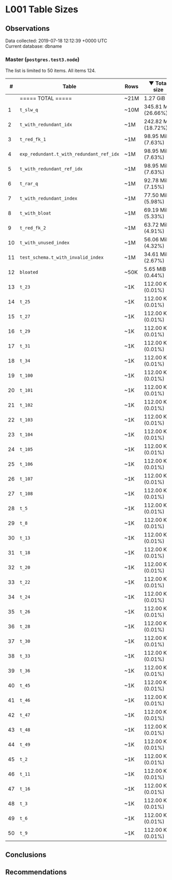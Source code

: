 # L001 Table Sizes #

## Observations ##
Data collected: 2019-07-18 12:12:39 +0000 UTC  
Current database: dbname  



### Master (`postgres.test3.node`) ###
The list is limited to 50 items. All items 124.  

| \# | Table | Rows | &#9660;&nbsp;Total size | Table size | Index(es) Size | TOAST Size |
|---|---|------|------------|------------|----------------|------------|
|&nbsp;|===== TOTAL ===== |~21M |1.27&nbsp;GiB |775.88&nbsp;MiB |521.11&nbsp;MiB |0.00&nbsp;bytes |
|1 |`t_slw_q` | ~10M |345.81&nbsp;MiB (26.66%) |345.81&nbsp;MiB (44.57%) |0.00&nbsp;bytes (0.00%) | |
|2 |`t_with_redundant_idx` | ~1M |242.82&nbsp;MiB (18.72%) |49.81&nbsp;MiB (6.42%) |193.01&nbsp;MiB (0.00%) | |
|3 |`t_red_fk_1` | ~1M |98.95&nbsp;MiB (7.63%) |34.61&nbsp;MiB (4.46%) |64.34&nbsp;MiB (0.00%) | |
|4 |`exp_redundant.t_with_redundant_ref_idx` | ~1M |98.95&nbsp;MiB (7.63%) |34.61&nbsp;MiB (4.46%) |64.34&nbsp;MiB (0.00%) | |
|5 |`t_with_redundant_ref_idx` | ~1M |98.95&nbsp;MiB (7.63%) |34.61&nbsp;MiB (4.46%) |64.34&nbsp;MiB (0.00%) | |
|6 |`t_rar_q` | ~1M |92.78&nbsp;MiB (7.15%) |49.92&nbsp;MiB (6.43%) |42.86&nbsp;MiB (0.00%) | |
|7 |`t_with_redundant_index` | ~1M |77.50&nbsp;MiB (5.98%) |34.61&nbsp;MiB (4.46%) |42.90&nbsp;MiB (0.00%) | |
|8 |`t_with_bloat` | ~1M |69.19&nbsp;MiB (5.33%) |69.19&nbsp;MiB (8.92%) |0.00&nbsp;bytes (0.00%) | |
|9 |`t_red_fk_2` | ~1M |63.72&nbsp;MiB (4.91%) |42.28&nbsp;MiB (5.45%) |21.45&nbsp;MiB (0.00%) | |
|10 |`t_with_unused_index` | ~1M |56.06&nbsp;MiB (4.32%) |34.61&nbsp;MiB (4.46%) |21.45&nbsp;MiB (0.00%) | |
|11 |`test_schema.t_with_invalid_index` | ~1M |34.61&nbsp;MiB (2.67%) |34.61&nbsp;MiB (4.46%) |0.00&nbsp;bytes (0.00%) | |
|12 |`bloated` | ~50K |5.65&nbsp;MiB (0.44%) |3.50&nbsp;MiB (0.45%) |2.16&nbsp;MiB (0.00%) | |
|13 |`t_23` | ~1K |112.00&nbsp;KiB (0.01%) |72.00&nbsp;KiB (0.01%) |40.00&nbsp;KiB (0.00%) | |
|14 |`t_25` | ~1K |112.00&nbsp;KiB (0.01%) |72.00&nbsp;KiB (0.01%) |40.00&nbsp;KiB (0.00%) | |
|15 |`t_27` | ~1K |112.00&nbsp;KiB (0.01%) |72.00&nbsp;KiB (0.01%) |40.00&nbsp;KiB (0.00%) | |
|16 |`t_29` | ~1K |112.00&nbsp;KiB (0.01%) |72.00&nbsp;KiB (0.01%) |40.00&nbsp;KiB (0.00%) | |
|17 |`t_31` | ~1K |112.00&nbsp;KiB (0.01%) |72.00&nbsp;KiB (0.01%) |40.00&nbsp;KiB (0.00%) | |
|18 |`t_34` | ~1K |112.00&nbsp;KiB (0.01%) |72.00&nbsp;KiB (0.01%) |40.00&nbsp;KiB (0.00%) | |
|19 |`t_100` | ~1K |112.00&nbsp;KiB (0.01%) |72.00&nbsp;KiB (0.01%) |40.00&nbsp;KiB (0.00%) | |
|20 |`t_101` | ~1K |112.00&nbsp;KiB (0.01%) |72.00&nbsp;KiB (0.01%) |40.00&nbsp;KiB (0.00%) | |
|21 |`t_102` | ~1K |112.00&nbsp;KiB (0.01%) |72.00&nbsp;KiB (0.01%) |40.00&nbsp;KiB (0.00%) | |
|22 |`t_103` | ~1K |112.00&nbsp;KiB (0.01%) |72.00&nbsp;KiB (0.01%) |40.00&nbsp;KiB (0.00%) | |
|23 |`t_104` | ~1K |112.00&nbsp;KiB (0.01%) |72.00&nbsp;KiB (0.01%) |40.00&nbsp;KiB (0.00%) | |
|24 |`t_105` | ~1K |112.00&nbsp;KiB (0.01%) |72.00&nbsp;KiB (0.01%) |40.00&nbsp;KiB (0.00%) | |
|25 |`t_106` | ~1K |112.00&nbsp;KiB (0.01%) |72.00&nbsp;KiB (0.01%) |40.00&nbsp;KiB (0.00%) | |
|26 |`t_107` | ~1K |112.00&nbsp;KiB (0.01%) |72.00&nbsp;KiB (0.01%) |40.00&nbsp;KiB (0.00%) | |
|27 |`t_108` | ~1K |112.00&nbsp;KiB (0.01%) |72.00&nbsp;KiB (0.01%) |40.00&nbsp;KiB (0.00%) | |
|28 |`t_5` | ~1K |112.00&nbsp;KiB (0.01%) |72.00&nbsp;KiB (0.01%) |40.00&nbsp;KiB (0.00%) | |
|29 |`t_8` | ~1K |112.00&nbsp;KiB (0.01%) |72.00&nbsp;KiB (0.01%) |40.00&nbsp;KiB (0.00%) | |
|30 |`t_13` | ~1K |112.00&nbsp;KiB (0.01%) |72.00&nbsp;KiB (0.01%) |40.00&nbsp;KiB (0.00%) | |
|31 |`t_18` | ~1K |112.00&nbsp;KiB (0.01%) |72.00&nbsp;KiB (0.01%) |40.00&nbsp;KiB (0.00%) | |
|32 |`t_20` | ~1K |112.00&nbsp;KiB (0.01%) |72.00&nbsp;KiB (0.01%) |40.00&nbsp;KiB (0.00%) | |
|33 |`t_22` | ~1K |112.00&nbsp;KiB (0.01%) |72.00&nbsp;KiB (0.01%) |40.00&nbsp;KiB (0.00%) | |
|34 |`t_24` | ~1K |112.00&nbsp;KiB (0.01%) |72.00&nbsp;KiB (0.01%) |40.00&nbsp;KiB (0.00%) | |
|35 |`t_26` | ~1K |112.00&nbsp;KiB (0.01%) |72.00&nbsp;KiB (0.01%) |40.00&nbsp;KiB (0.00%) | |
|36 |`t_28` | ~1K |112.00&nbsp;KiB (0.01%) |72.00&nbsp;KiB (0.01%) |40.00&nbsp;KiB (0.00%) | |
|37 |`t_30` | ~1K |112.00&nbsp;KiB (0.01%) |72.00&nbsp;KiB (0.01%) |40.00&nbsp;KiB (0.00%) | |
|38 |`t_33` | ~1K |112.00&nbsp;KiB (0.01%) |72.00&nbsp;KiB (0.01%) |40.00&nbsp;KiB (0.00%) | |
|39 |`t_36` | ~1K |112.00&nbsp;KiB (0.01%) |72.00&nbsp;KiB (0.01%) |40.00&nbsp;KiB (0.00%) | |
|40 |`t_45` | ~1K |112.00&nbsp;KiB (0.01%) |72.00&nbsp;KiB (0.01%) |40.00&nbsp;KiB (0.00%) | |
|41 |`t_46` | ~1K |112.00&nbsp;KiB (0.01%) |72.00&nbsp;KiB (0.01%) |40.00&nbsp;KiB (0.00%) | |
|42 |`t_47` | ~1K |112.00&nbsp;KiB (0.01%) |72.00&nbsp;KiB (0.01%) |40.00&nbsp;KiB (0.00%) | |
|43 |`t_48` | ~1K |112.00&nbsp;KiB (0.01%) |72.00&nbsp;KiB (0.01%) |40.00&nbsp;KiB (0.00%) | |
|44 |`t_49` | ~1K |112.00&nbsp;KiB (0.01%) |72.00&nbsp;KiB (0.01%) |40.00&nbsp;KiB (0.00%) | |
|45 |`t_2` | ~1K |112.00&nbsp;KiB (0.01%) |72.00&nbsp;KiB (0.01%) |40.00&nbsp;KiB (0.00%) | |
|46 |`t_11` | ~1K |112.00&nbsp;KiB (0.01%) |72.00&nbsp;KiB (0.01%) |40.00&nbsp;KiB (0.00%) | |
|47 |`t_16` | ~1K |112.00&nbsp;KiB (0.01%) |72.00&nbsp;KiB (0.01%) |40.00&nbsp;KiB (0.00%) | |
|48 |`t_3` | ~1K |112.00&nbsp;KiB (0.01%) |72.00&nbsp;KiB (0.01%) |40.00&nbsp;KiB (0.00%) | |
|49 |`t_6` | ~1K |112.00&nbsp;KiB (0.01%) |72.00&nbsp;KiB (0.01%) |40.00&nbsp;KiB (0.00%) | |
|50 |`t_9` | ~1K |112.00&nbsp;KiB (0.01%) |72.00&nbsp;KiB (0.01%) |40.00&nbsp;KiB (0.00%) | |


## Conclusions ##


## Recommendations ##

